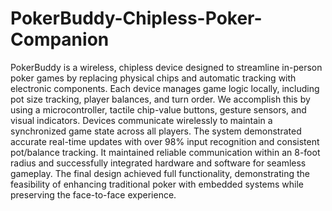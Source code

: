 # PokerBuddy-Chipless-Poker-Companion
PokerBuddy is a wireless, chipless device designed to streamline in-person poker games by replacing physical chips and automatic tracking with electronic components. Each device manages game logic locally, including pot size tracking, player balances, and turn order. We accomplish this by using a microcontroller, tactile chip-value buttons, gesture sensors, and visual indicators. Devices communicate wirelessly to maintain a synchronized game state across all players. The system demonstrated accurate real-time updates with over 98% input recognition and consistent pot/balance tracking. It maintained reliable communication within an 8-foot radius and successfully integrated hardware and software for seamless gameplay. The final design achieved full functionality, demonstrating the feasibility of enhancing traditional poker with embedded systems while preserving the face-to-face experience.
